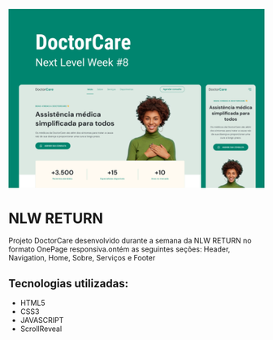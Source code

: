 ![alt text](capa.png)

# NLW RETURN

Projeto DoctorCare desenvolvido durante a semana da NLW RETURN no formato OnePage responsiva.ontém as seguintes seções: Header, Navigation, Home, Sobre, Serviços e Footer

## Tecnologias utilizadas:

- HTML5
- CSS3
- JAVASCRIPT
- ScrollReveal
